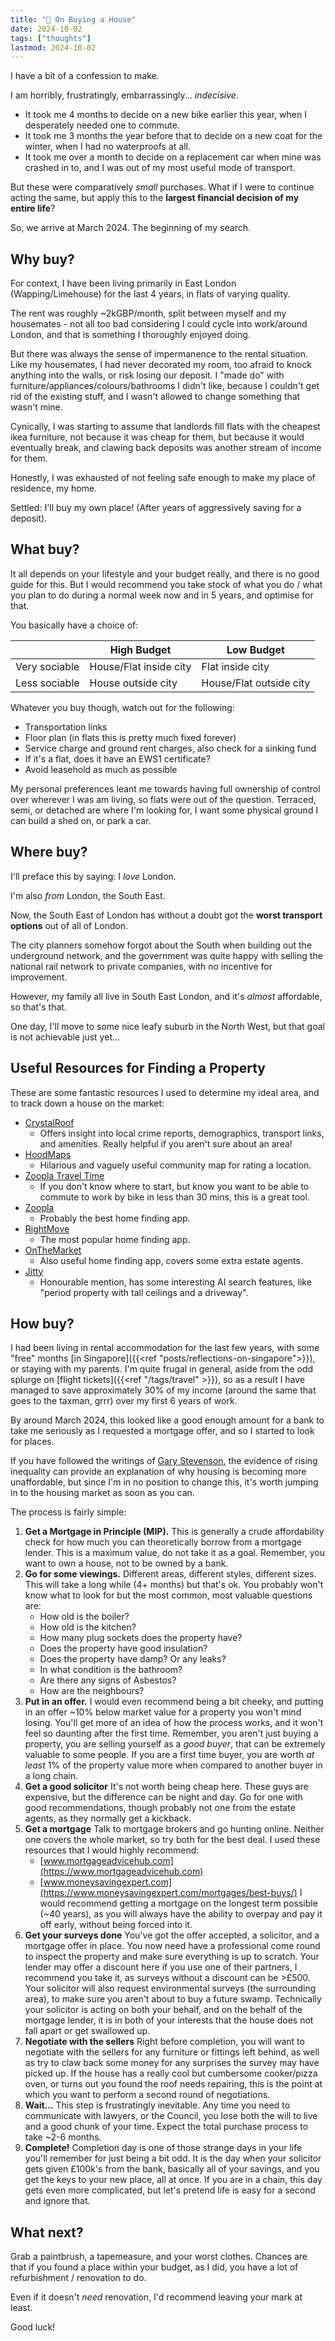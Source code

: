 ```yaml
---
title: "🏡 On Buying a House"
date: 2024-10-02
tags: ["thoughts"]
lastmod: 2024-10-02
---
```


I have a bit of a confession to make.

I am horribly, frustratingly, embarrassingly... _indecisive_.

- It took me 4 months to decide on a new bike earlier this year, when I desperately needed one to commute.
- It took me 3 months the year before that to decide on a new coat for the winter, when I had no waterproofs at all.
- It took me over a month to decide on a replacement car when mine was crashed in to, and I was out of my most useful mode of transport.

But these were comparatively _small_ purchases.
What if I were to continue acting the same, but apply this to the **largest financial decision of my entire life**?

So, we arrive at March 2024.
The beginning of my search.

## Why buy?

For context, I have been living primarily in East London (Wapping/Limehouse) for the last 4 years, in flats of varying quality.

The rent was roughly ~2kGBP/month, split between myself and my housemates - not all too bad considering I could cycle into work/around London, and that is something I thoroughly enjoyed doing.

But there was always the sense of impermanence to the rental situation.
Like my housemates, I had never decorated my room, too afraid to knock anything into the walls, or risk losing our deposit.
I "made do" with furniture/appliances/colours/bathrooms I didn't like, because I couldn't get rid of the existing stuff, and I wasn't allowed to change something that wasn't mine.

Cynically, I was starting to assume that landlords fill flats with the cheapest ikea furniture, not because it was cheap for them, but because it would eventually break, and clawing back deposits was another stream of income for them.

Honestly, I was exhausted of not feeling safe enough to make my place of residence, my home.

Settled: I'll buy my own place! (After years of aggressively saving for a deposit).

## What buy?

It all depends on your lifestyle and your budget really, and there is no good guide for this.
But I would recommend you take stock of what you do / what you plan to do during a normal week now and in 5 years, and optimise for that.

You basically have a choice of:

|               | High Budget            | Low Budget              |
| ------------- | ---------------------- | ----------------------- |
| Very sociable | House/Flat inside city | Flat inside city        |
| Less sociable | House outside city     | House/Flat outside city |

Whatever you buy though, watch out for the following:

- Transportation links
- Floor plan (in flats this is pretty much fixed forever)
- Service charge and ground rent charges, also check for a sinking fund
- If it's a flat, does it have an EWS1 certificate?
- Avoid leasehold as much as possible

My personal preferences leant me towards having full ownership of control over wherever I was am living, so flats were out of the question.
Terraced, semi, or detached are where I'm looking for, I want some physical ground I can build a shed on, or park a car.

## Where buy?

I'll preface this by saying: I _love_ London.

I'm also _from_ London, the South East.

Now, the South East of London has without a doubt got the **worst transport options** out of all of London.

The city planners somehow forgot about the South when building out the underground network, and the government was quite happy with selling the national rail network to private companies, with no incentive for improvement.

However, my family all live in South East London, and it's _almost_ affordable, so that's that.

One day, I'll move to some nice leafy suburb in the North West, but that goal is not achievable just yet...

## Useful Resources for Finding a Property

These are some fantastic resources I used to determine my ideal area, and to track down a house on the market:

- [CrystalRoof](https://crystalroof.co.uk/report/postcode/DA51AA/overview)
  - Offers insight into local crime reports, demographics, transport links, and amenities. Really helpful if you aren't sure about an area!
- [HoodMaps](https://hoodmaps.com/london-neighborhood-map)
  - Hilarious and vaguely useful community map for rating a location.
- [Zoopla Travel Time](https://www.zoopla.co.uk/travel-time/)
  - If you don't know where to start, but know you want to be able to commute to work by bike in less than 30 mins, this is a great tool.
- [Zoopla](https://www.zoopla.co.uk/for-sale/map/property/kent/bexley/bexley-high-street/da5-1aa/?q=DA51AA&search_source=home)
  - Probably the best home finding app.
- [RightMove](https://www.rightmove.co.uk/property-for-sale/map.html?includeSSTC=false&keywords=&sortType=2&viewType=MAP&channel=BUY&index=0&radius=0.25&locationIdentifier=POSTCODE%5E215471)
  - The most popular home finding app.
- [OnTheMarket](https://www.onthemarket.com/for-sale/property/da5-1aa/?view=map-list)
  - Also useful home finding app, covers some extra estate agents.
- [Jitty](https://jitty.com)
  - Honourable mention, has some interesting AI search features, like "period property with tall ceilings and a driveway".

## How buy?

I had been living in rental accommodation for the last few years, with some "free" months [in Singapore]({{<ref "posts/reflections-on-singapore">}}), or staying with my parents.
I'm quite frugal in general, aside from the odd splurge on [flight tickets]({{<ref "/tags/travel" >}}), so as a result I have managed to save approximately 30% of my income (around the same that goes to the taxman, grrr) over my first 6 years of work.

By around March 2024, this looked like a good enough amount for a bank to take me seriously as I requested a mortgage offer, and so I started to look for places.

If you have followed the writings of [Gary Stevenson](https://www.wealtheconomics.org), the evidence of rising inequality can provide an explanation of why housing is becoming more unaffordable, but since I'm in no position to change this, it's worth jumping in to the housing market as soon as you can.

The process is fairly simple:

1. **Get a Mortgage in Principle (MIP).**
   This is generally a crude affordability check for how much you can theoretically borrow from a mortgage lender.
   This is a maximum value, do not take it as a goal.
   Remember, you want to own a house, not to be owned by a bank.
2. **Go for some viewings.**
   Different areas, different styles, different sizes.
   This will take a long while (4+ months) but that's ok.
   You probably won't know what to look for but the most common, most valuable questions are:
   - How old is the boiler?
   - How old is the kitchen?
   - How many plug sockets does the property have?
   - Does the property have good insulation?
   - Does the property have damp? Or any leaks?
   - In what condition is the bathroom?
   - Are there any signs of Asbestos?
   - How are the neighbours?
3. **Put in an offer.**
   I would even recommend being a bit cheeky, and putting in an offer ~10% below market value for a property you won't mind losing.
   You'll get more of an idea of how the process works, and it won't feel so daunting after the first time.
   Remember, you aren't just buying a property, you are selling yourself as a _good buyer_, that can be extremely valuable to some people.
   If you are a first time buyer, you are worth _at least_ 1% of the property value more when compared to another buyer in a long chain.
4. **Get a good solicitor**
   It's not worth being cheap here.
   These guys are expensive, but the difference can be night and day.
   Go for one with good recommendations, though probably not one from the estate agents, as they normally get a kickback.
5. **Get a mortgage**
   Talk to mortgage brokers and go hunting online.
   Neither one covers the whole market, so try both for the best deal.
   I used these resources that I would highly recommend:
   - [www.mortgageadvicehub.com](https://www.mortgageadvicehub.com)
   - [www.moneysavingexpert.com](https://www.moneysavingexpert.com/mortgages/best-buys/)
     I would recommend getting a mortgage on the longest term possible (~40 years), as you will always have the ability to overpay and pay it off early, without being forced into it.
6. **Get your surveys done**
   You've got the offer accepted, a solicitor, and a mortgage offer in place.
   You now need have a professional come round to inspect the property and make sure everything is up to scratch.
   Your lender may offer a discount here if you use one of their partners, I recommend you take it, as surveys without a discount can be >£500.
   Your solicitor will also request environmental surveys (the surrounding area), to make sure you aren't about to buy a future swamp.
   Technically your solicitor is acting on both your behalf, and on the behalf of the mortgage lender, it is in both of your interests that the house does not fall apart or get swallowed up.
7. **Negotiate with the sellers**
   Right before completion, you will want to negotiate with the sellers for any furniture or fittings left behind, as well as try to claw back some money for any surprises the survey may have picked up.
   If the house has a really cool but cumbersome cooker/pizza oven, or turns out you found the roof needs repairing, this is the point at which you want to perform a second round of negotiations.
8. **Wait...**
   This step is frustratingly inevitable. Any time you need to communicate with lawyers, or the Council, you lose both the will to live and a good chunk of your time.
   Expect the total purchase process to take ~2-6 months.
9. **Complete!**
   Completion day is one of those strange days in your life you'll remember for just being a bit odd.
   It is the day when your solicitor gets given £100k's from the bank, basically all of your savings, and you get the keys to your new place, all at once.
   If you are in a chain, this day gets even more complicated, but let's pretend life is easy for a second and ignore that.

## What next?

Grab a paintbrush, a tapemeasure, and your worst clothes.
Chances are that if you found a place within your budget, as I did, you have a lot of refurbishment / renovation to do.

Even if it doesn't _need_ renovation, I'd recommend leaving your mark at least.

Good luck!
